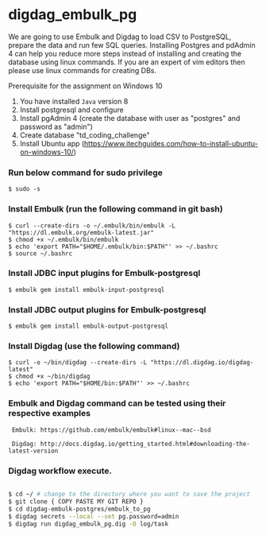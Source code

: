 # digdag_embulk_pg

We are going to use Embulk and Digdag to load CSV to PostgreSQL, prepare the data and run few SQL queries. Installing Postgres and pdAdmin 4 can help you reduce more steps instead of installing and creating the database using linux commands. If you are an expert of vim editors then please use linux commands for creating DBs.

Prerequisite for the assignment on Windows 10
1. You have installed `Java` version 8
2. Install postgresql and configure
3. Install pgAdmin 4 (create the database with user as "postgres" and password as "admin")
4. Create database "td_coding_challenge"
5. Install Ubuntu app (https://www.itechguides.com/how-to-install-ubuntu-on-windows-10/)

### Run below command for sudo privilege

```
$ sudo -s
```

### Install Embulk (run the following command in git bash)

```
$ curl --create-dirs -o ~/.embulk/bin/embulk -L "https://dl.embulk.org/embulk-latest.jar"
$ chmod +x ~/.embulk/bin/embulk
$ echo 'export PATH="$HOME/.embulk/bin:$PATH"' >> ~/.bashrc
$ source ~/.bashrc
```

### Install JDBC input plugins for Embulk-postgresql
```
$ embulk gem install embulk-input-postgresql
```
### Install JDBC output plugins for Embulk-postgresql
```
$ embulk gem install embulk-output-postgresql
```

### Install Digdag (use the following command)
```
$ curl -o ~/bin/digdag --create-dirs -L "https://dl.digdag.io/digdag-latest"
$ chmod +x ~/bin/digdag
$ echo 'export PATH="$HOME/bin:$PATH"' >> ~/.bashrc
```

### Embulk and Digdag command can be tested using their respective examples 

     Embulk: https://github.com/embulk/embulk#linux--mac--bsd
		 
     Digdag: http://docs.digdag.io/getting_started.html#downloading-the-latest-version

### Digdag workflow execute.
```bash

$ cd ~/ # change to the directory where you want to save the project
$ git clone { COPY PASTE MY GIT REPO }
$ cd digdag-embulk-postgres/embulk_to_pg
$ digdag secrets --local --set pg.password=admin
$ digdag run digdag_embulk_pg.dig -O log/task

```
